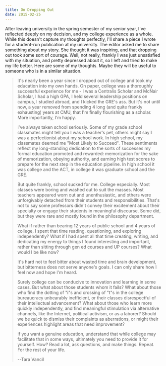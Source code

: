 ```yaml
---
title: On Dropping Out
date: 2015-02-25
---
```


After leaving university in the spring semester of my senior year, I've
reflected deeply on my decision, and my college experience as a whole. While
this doesn't capture my thoughts perfectly, I'll share a piece I wrote for a
student-run publication at my university. The editor asked me to share something
about my story. She thought it was inspiring, and that dropping out took some
sort of courage. Well, not really, frankly I was just unsatisfied with my
situation, and pretty depressed about it, so I left and tried to make my life
better. Here are some of my thoughts. Maybe they will be useful to someone who
is in a similar situation.

<blockquote> <p>It's nearly been a year since I dropped out of college and took
my education into my own hands. On paper, college was a thoroughly successful
experience for me - I was a Centralis Scholar and McNair Scholar, I had a high
GPA, I held several leadership positions on campus, I studied abroad, and I
kicked the GRE's ass. But it's not until now, a year removed from spending 4
long (and quite frankly exhausting) years at CMU, that I'm finally flourishing
as a scholar. More importantly, I'm happy.</p>

<p>I've always taken school seriously. Some of my grade school classmates might
tell you I was a teacher's pet, others might say I was a perfectionist about my
school work. In high school, my classmates deemed me "Most Likely to Succeed".
These sentiments reflect my long-standing dedication to the sorts of successes
my formal education promoted and rewarded: memorization for the sake of
memorization, obeying authority, and earning high test scores to prepare for the
next step in the education pipeline. In high school it was college and the ACT,
in college it was graduate school and the GRE.</p>

<p>But quite frankly, school sucked for me. College especially. Most classes
were boring and washed out to suit the masses. Most teachers appeared worn out
and unenthusiastic, and others were unforgivably detached from their students
and responsibilities. That's not to say some professors didn't convey their
excitement about their specialty or engage their students in meaningful
discourse. Some did, but they were rare and mostly found in the philosophy
department.</p>

<p>What if rather than bearing 12 years of public school and 4 years of college,
I spent that time reading, questioning, and exploring independently? What if I
had spent all that time creating, writing, and dedicating my energy to things I
found interesting and important, rather than sitting through gen ed courses and
UP courses? What would I be like now?</p>

<p>It's hard not to feel bitter about wasted time and brain development, but
bitterness does not serve anyone's goals. I can only share how I feel now and
hope I'm heard.</p>

<p>Surely college can be conducive to innovation and learning in some cases. But
what about those students whom it fails? What about those who find the dotting
of "i"s and crossing of "t"s in the college bureaucracy unbearably inefficient,
or their classes disrespectful of their intellectual advancement? What about
those who learn more quickly independently, and find meaningful stimulation via
alternative channels, like the Internet, political activism, or as a laborer?
Should we be quick to dismiss their complaints as aberrations, or might their
experiences highlight areas that need improvement?</p>

<p>If you want a genuine education, understand that while college may facilitate
that in some ways, ultimately you need to provide it for yourself. How? Read a
lot, ask questions, and make things. Repeat. For the rest of your life.</p>

--Tara Vancil </blockquote>
